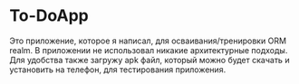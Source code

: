 # To-DoApp
Это приложение, которое я написал, для осваивания/тренировки ORM realm. В приложении не использовал никакие архитектурные подходы. Для удобства также загружу apk файл,
который можно будет скачать и установить на телефон, для тестирования приложения.
